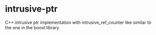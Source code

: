 # intrusive-ptr

C++ intrusive ptr implementation with intrusive_ref_counter like similar to the one in the boost library

